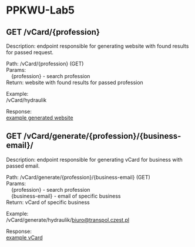 # PPKWU-Lab5   

## GET /vCard/{profession}  
Description: endpoint responsible for generating website with found results for passed request.   

Path: /vCard/{profession}   (GET)  
Params:   
 {profession} - search profession   
Return: website with found results for passed profession

Example:   
/vCard/hydraulik   

Response:   
[example generated website](https://piotrkupis.github.io/PPKWU-Lab5/)


## GET /vCard/generate/{profession}/{business-email}/  
Description: endpoint responsible for generating vCard for business with passed email.    

Path: /vCard/generate/{profession}/{business-email}  (GET)  
Params:   
 {profession} - search profession  
 {business-email} - email of specific business     
Return: vCard of specific business  

Example:   
/vCard/generate/hydraulik/biuro@transpol.czest.pl   

Response:   
[example vCard](https://github.com/PiotrKupis/PPKWU-Lab5/blob/main/vCards/vcard_Transpol_Roboty_ziemne_Rafa%C5%82_Michnicki.vcf)
